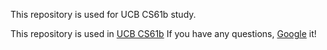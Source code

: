 This repository is used for UCB CS61b study.

This repository is used in [UCB CS61b](http://datastructur.es/sp16/)
If you have any questions, [Google](https://www.google.com/) it!